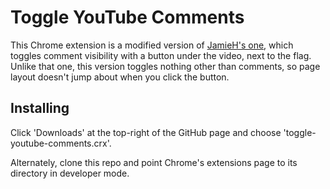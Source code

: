 Toggle YouTube Comments
=======================

This Chrome extension is a modified version of [JamieH's one](https://chrome.google.com/webstore/detail/fcfhbkjlcdfcalpimjcpmgacnopdfjcf), which toggles comment visibility with a button under the video, next to the flag. Unlike that one, this version toggles nothing other than comments, so page layout doesn't jump about when you click the button.

Installing
----------

Click 'Downloads' at the top-right of the GitHub page and choose 'toggle-youtube-comments.crx'.

Alternately, clone this repo and point Chrome's extensions page to its directory in developer mode.
